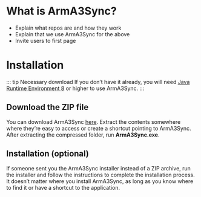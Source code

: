 # What is ArmA3Sync?

- Explain what repos are and how they work
- Explain that we use ArmA3Sync for the above
- Invite users to first page

# Installation

::: tip Necessary download
If you don’t have it already, you will need [Java Runtime Environment 8](https://www.java.com/en/download/) or higher to use
ArmA3Sync.
:::

## Download the ZIP file

You can download ArmA3Sync [here](https://www.dropbox.com/sh/0vkt7x25xahw4cd/AACHSjIijmWsI6C_Si5hVXyoa?dl=0).
Extract the contents somewhere where they’re easy to access or create a shortcut pointing to ArmA3Sync. After extracting
the compressed folder, run **ArmA3Sync.exe**.

## Installation (optional)

If someone sent you the ArmA3Sync installer instead of a ZIP archive, run the
installer and follow the instructions to complete the installation process. It doesn’t
matter where you install ArmA3Sync, as long as you know where to find it or have
a shortcut to the application.